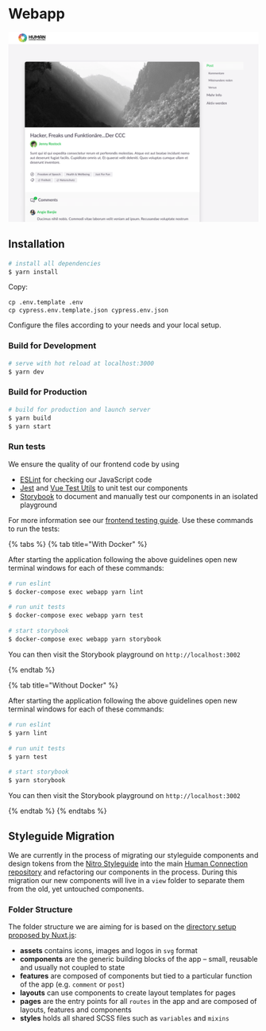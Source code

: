 # Webapp

![UI Screenshot](../.gitbook/assets/screenshot.png)

## Installation

```bash
# install all dependencies
$ yarn install
```

Copy:

```text
cp .env.template .env
cp cypress.env.template.json cypress.env.json
```

Configure the files according to your needs and your local setup.

### Build for Development

```bash
# serve with hot reload at localhost:3000
$ yarn dev
```

### Build for Production

```bash
# build for production and launch server
$ yarn build
$ yarn start
```

### Run tests

We ensure the quality of our frontend code by using
- [ESLint](https://eslint.org/) for checking our JavaScript code
- [Jest](https://jestjs.io/) and [Vue Test Utils](https://vue-test-utils.vuejs.org/) to unit test our components
- [Storybook](https://storybook.js.org/) to document and manually test our components in an isolated playground

For more information see our [frontend testing guide](testing.md). Use these commands to run the tests:

{% tabs %}
{% tab title="With Docker" %}

After starting the application following the above guidelines open new terminal windows for each of these commands:

```bash
# run eslint
$ docker-compose exec webapp yarn lint
```

```bash
# run unit tests
$ docker-compose exec webapp yarn test
```

```bash
# start storybook
$ docker-compose exec webapp yarn storybook
```

You can then visit the Storybook playground on `http://localhost:3002`

{% endtab %}

{% tab title="Without Docker" %}

After starting the application following the above guidelines open new terminal windows for each of these commands:

```bash
# run eslint
$ yarn lint
```

```bash
# run unit tests
$ yarn test
```

```bash
# start storybook
$ yarn storybook
```

You can then visit the Storybook playground on `http://localhost:3002`

{% endtab %}
{% endtabs %}

## Styleguide Migration

We are currently in the process of migrating our styleguide components and design tokens from the [Nitro Styleguide](https://github.com/Human-Connection/Nitro-Styleguide) into the main [Human Connection repository](https://github.com/Human-Connection/Human-Connection) and refactoring our components in the process. During this migration our new components will live in a `view` folder to separate them from the old, yet untouched components.

### Folder Structure

The folder structure we are aiming for is based on the [directory setup proposed by Nuxt.js](https://nuxtjs.org/guide/directory-structure):

- **assets** contains icons, images and logos in `svg` format
- **components** are the generic building blocks of the app – small, reusable and usually not coupled to state
- **features** are composed of components but tied to a particular function of the app (e.g. `comment` or `post`)
- **layouts** can use components to create layout templates for pages
- **pages** are the entry points for all `routes` in the app and are composed of layouts, features and components
- **styles** holds all shared SCSS files such as `variables` and `mixins`
